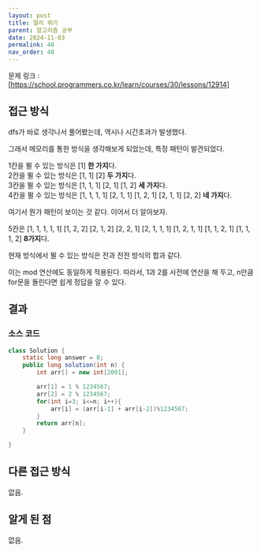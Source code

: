 ```yaml
---
layout: post
title: 멀리 뛰기
parent: 알고리즘 공부
date: 2024-11-03
permalink: 48
nav_order: 48
---
```


문제 링크 : [https://school.programmers.co.kr/learn/courses/30/lessons/12914]

## 접근 방식

dfs가 바로 생각나서 풀어봤는데, 역시나 시간초과가 발생했다.

그래서 메모리를 통한 방식을 생각해보게 되었는데, 특정 패턴이 발견되었다.

1칸을 뛸 수 있는 방식은 [1] **한 가지**다.  
2칸을 뛸 수 있는 방식은 [1, 1] [2] **두 가지**다.  
3칸을 뛸 수 있는 방식은 [1, 1, 1] [2, 1] [1, 2] **세 가지**다.  
4칸을 뛸 수 있는 방식은 [1, 1, 1, 1] [2, 1, 1] [1, 2, 1] [2, 1, 1] [2, 2] **네 가지**다.

여기서 뭔가 패턴이 보이는 것 같다. 이어서 더 알아보자.

5칸은 [1, 1, 1, 1, 1] [1, 2, 2] [2, 1, 2] [2, 2, 1] [2, 1, 1, 1] [1, 2, 1, 1] [1, 1, 2, 1] [1, 1, 1, 2] **8가지**다.

현재 방식에서 뛸 수 있는 방식은 전과 전전 방식의 합과 같다.

이는 mod 연산에도 동일하게 적용된다. 따라서, 1과 2를 사전에 연산을 해 두고, n만큼 for문을 돌린다면 쉽게 정답을 알 수 있다.

## 결과

### 소스 코드

```java
class Solution {
    static long answer = 0;
    public long solution(int n) {
        int arr[] = new int[2001];

        arr[1] = 1 % 1234567;
        arr[2] = 2 % 1234567;
        for(int i=3; i<=n; i++){
            arr[i] = (arr[i-1] + arr[i-2])%1234567;
        }
        return arr[n];
    }

}
```

## 다른 접근 방식

없음.

## 알게 된 점

없음.

[https://school.programmers.co.kr/learn/courses/30/lessons/12914]: https://school.programmers.co.kr/learn/courses/30/lessons/12914
